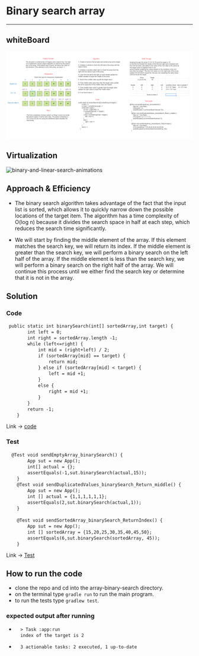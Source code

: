 # Binary search array

---

## whiteBoard

![whiteboard](./binarySearch.PNG)

## Virtualization
![binary-and-linear-search-animations](https://user-images.githubusercontent.com/60603704/230966462-7d17e971-723f-4a04-8406-1930bb8ba8db.gif)

## Approach & Efficiency

- The binary search algorithm takes advantage of the fact that the input list is sorted, which allows it to quickly narrow down the possible locations of the target item. The algorithm has a time complexity of O(log n) because it divides the search space in half at each step, which reduces the search time significantly.

- We will start by finding the middle element of the array. If this element matches the search key, we will return its index. If the middle element is greater than the search key, we will perform a binary search on the left half of the array. If the middle element is less than the search key, we will perform a binary search on the right half of the array. We will continue this process until we either find the search key or determine that it is not in the array.

## Solution

### Code

```
 public static int binarySearch(int[] sortedArray,int target) {
        int left = 0;
        int right = sortedArray.length -1;
        while (left<=right) {
            int mid = (right+left) / 2;
            if (sortedArray[mid] == target) {
                return mid;
            } else if (sortedArray[mid] < target) {
                left = mid +1;
            }
            else {
                right = mid +1;
            }
        }
        return -1;
    }
```

Link -> [code](./app/bin/main/array/binary/search/App.class)

### Test

```
  @Test void sendEmptyArray_binarySearch() {
        App sut = new App();
        int[] actual = {};
        assertEquals(-1,sut.binarySearch(actual,15));
    }
    @Test void sendDuplicatedValues_binarySearch_Return_middle() {
        App sut = new App();
        int [] actual = {1,1,1,1,1,1};
        assertEquals(2,sut.binarySearch(actual,1));
    }

    @Test void sendSortedArray_binarySearch_ReturnIndex() {
        App sut = new App();
        int [] sortedArray = {15,20,25,30,35,40,45,50};
        assertEquals(6,sut.binarySearch(sortedArray, 45));
    }
```

Link -> [Test](./app/bin/test/array/binary/search/AppTest.class)


## How to run the code 

- clone the repo and cd into the array-binary-search directory.
- on the terminal type `gradle run` to run the main program.
- to run the tests type `gradlew test`.


### expected output after running 
- ```
    > Task :app:run
    index of the target is 2
    ```
- ```
    3 actionable tasks: 2 executed, 1 up-to-date
    ```